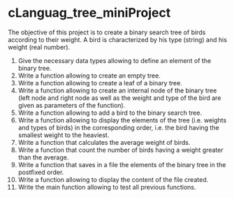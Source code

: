 # cLanguag_tree_miniProject
The objective of this project is to create a binary search tree of birds according to their weight. A
bird is characterized by his type (string) and his weight (real number).
1. Give the necessary data types allowing to define an element of the binary tree.
2. Write a function allowing to create an empty tree.
3. Write a function allowing to create a leaf of a binary tree.
4. Write a function allowing to create an internal node of the binary tree (left node and right
node as well as the weight and type of the bird are given as parameters of the function).
5. Write a function allowing to add a bird to the binary search tree.
6. Write a function allowing to display the elements of the tree (i.e. weights and types of birds)
in the corresponding order, i.e. the bird having the smallest weight to the heaviest.
7. Write a function that calculates the average weight of birds.
8. Write a function that count the number of birds having a weight greater than the average.
9. Write a function that saves in a file the elements of the binary tree in the postfixed order.
10. Write a function allowing to display the content of the file created.
11. Write the main function allowing to test all previous functions.
